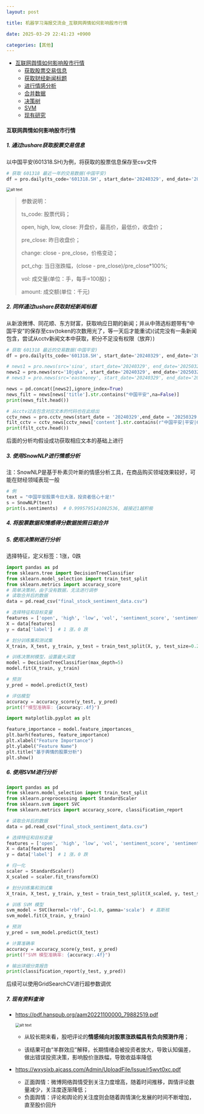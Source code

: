 ```yaml
---
layout: post

title: 机器学习海报交流会_互联网舆情如何影响股市行情

date: 2025-03-29 22:41:23 +0900

categories: [其他]
---
```

- [互联网舆情如何影响股市行情](#互联网舆情如何影响股市行情)
  - [获取股票交易信息](#1-通过tushare获取股票交易信息)
  - [获取财经新闻标题](#2-同样通过tushare获取财经新闻标题)
  - [进行情感分析](#3-使用snownlp进行情感分析)
  - [合并数据](#4-将股票数据和情感得分数据按照日期合并)
  - [决策树](#5-使用决策树进行分析)
  - [SVM](#6-使用svm进行分析)
  - [现有研究](#7-现有资料查询)
  

#### 互联网舆情如何影响股市行情

##### 1. 通过tushare获取股票交易信息

以中国平安(601318.SH)为例，将获取的股票信息保存至csv文件

```python
# 获取 601318 最近一年的交易数据(中国平安)
df = pro.daily(ts_code='601318.SH', start_date='20240329', end_date='20250329')
```

<p>
    <img src="https://hhhi21g.github.io/assets/img/Others/p1.png" alt="alt text" style="zoom:70%;" />
</p>

> 参数说明：
>
> ts_code: 股票代码；
>
> open, high, low, close: 开盘价，最高价，最低价，收盘价；
>
> pre_close: 昨日收盘价；
>
> change: close - pre_close，价格变动；
>
> pct_chg: 当日涨跌幅，(close - pre_close)/pre_close*100%;
>
> vol: 成交量(单位：手，每手=100股)；
>
> amount: 成交额(单位：千元)

##### 2. 同样通过tushare获取财经新闻标题

从新浪微博、同花顺、东方财富，获取响应日期的新闻；并从中筛选标题带有“中国平安”的保存至csv(token的次数用光了，等一天后才能重试)(试完没有一条新闻包含，尝试从cctv新闻文本中获取，积分不足没有权限（放弃）)

```python
# 获取 601318 最近的交易数据(中国平安)
df = pro.daily(ts_code='601318.SH', start_date='20240329', end_date='20250329')

# news1 = pro.news(src='sina', start_date='20240329', end_date='20250329')  # 新浪财经
news2 = pro.news(src='10jqka', start_date='20240329', end_date='20250329')  # 同花顺
# news3 = pro.news(src='eastmoney', start_date='20240329', end_date='20250329')  # 东方财富

news = pd.concat([news2],ignore_index=True)
news_filt = news[news['title'].str.contains("中国平安",na=False)]
print(news_filt.head())
```

```python
# 从cctv过去包含对应文本的代码也在此给出
cctv_news = pro.cctv_news(start_date = '20240329',end_date = '20250329')
filt_cctv = cctv_news[cctv_news['content'].str.contains(r"中国平安|平安|601318", na=False, regex=True)]
print(filt_cctv.head())
```

后面的分析均假设成功获取相应文本的基础上进行

##### 3. 使用SnowNLP进行情感分析

注：SnowNLP是基于朴素贝叶斯的情感分析工具，在商品购买领域效果较好，可能在财经领域表现一般

```python
# 例
text = "中国平安股票今日大涨，投资者信心十足!"
s = SnowNLP(text)
print(s.sentiments)  # 0.9995795141082536, 越接近1越积极
```

##### 4. 将股票数据和情感得分数据按照日期合并

##### 5. 使用决策树进行分析

选择特征，定义标签：1涨，0跌

```python
import pandas as pd
from sklearn.tree import DecisionTreeClassifier
from sklearn.model_selection import train_test_split
from sklearn.metrics import accuracy_score
# 简单决策树，由于没有数据，无法进行调参
# 读取合并后的数据
data = pd.read_csv("final_stock_sentiment_data.csv")

# 选择特征和目标变量
features = ['open', 'high', 'low', 'vol', 'sentiment_score', 'sentiment_3d_avg', 'sentiment_7d_avg']
X = data[features]
y = data['label']  # 1 涨，0 跌

# 划分训练集和测试集
X_train, X_test, y_train, y_test = train_test_split(X, y, test_size=0.2, random_state=42)

# 训练决策树模型，设置最大深度
model = DecisionTreeClassifier(max_depth=5)
model.fit(X_train, y_train)

# 预测
y_pred = model.predict(X_test)

# 评估模型
accuracy = accuracy_score(y_test, y_pred)
print(f"模型准确率: {accuracy:.4f}")

import matplotlib.pyplot as plt

feature_importance = model.feature_importances_
plt.barh(features, feature_importance)
plt.xlabel("Feature Importance")
plt.ylabel("Feature Name")
plt.title("基于舆情的股票分析")
plt.show()
```

##### 6. 使用SVM进行分析

```python
import pandas as pd
from sklearn.model_selection import train_test_split
from sklearn.preprocessing import StandardScaler
from sklearn.svm import SVC
from sklearn.metrics import accuracy_score, classification_report

# 读取合并后的数据
data = pd.read_csv("final_stock_sentiment_data.csv")

# 选择特征和目标变量
features = ['open', 'high', 'low', 'vol', 'sentiment_score', 'sentiment_3d_avg', 'sentiment_7d_avg']
X = data[features]
y = data['label']  # 1 涨，0 跌

# 归一化
scaler = StandardScaler()
X_scaled = scaler.fit_transform(X)

# 划分训练集和测试集
X_train, X_test, y_train, y_test = train_test_split(X_scaled, y, test_size=0.2, random_state=42)

# 训练 SVM 模型
svm_model = SVC(kernel='rbf', C=1.0, gamma='scale')  # 高斯核
svm_model.fit(X_train, y_train)

# 预测
y_pred = svm_model.predict(X_test)

# 计算准确率
accuracy = accuracy_score(y_test, y_pred)
print(f"SVM 模型准确率: {accuracy:.4f}")

# 输出详细分类报告
print(classification_report(y_test, y_pred))

```

后续可以使用GridSearchCV进行超参数调优

##### 7. 现有资料查询

- https://pdf.hanspub.org/aam20221100000_79882519.pdf

  <p>
      <img src="https://hhhi21g.github.io/assets/img/Others/o1.png" alt="alt text" style="zoom:70%;" />
  </p>


  - 从较长期来看，股吧评论的**情感倾向对股票涨跌幅具有负向预测作用**；

  - 该结果可由“羊群效应”解释，长期情绪会被投资者放大，导致认知偏差，做出错误投资决策，影响股价涨跌幅，导致收益率降低

- https://wxysjxb.ajcass.com/Admin/UploadFile/Issue/r5wvt0xc.pdf
  - 正面舆情：微博网络舆情受到关注力度增高，随着时间推移，舆情评论数量减少，关注度逐渐降低；
  - 负面舆情：评论和舆论的关注度则会随着舆情演化发展的时间不断增加，直至股价回升
